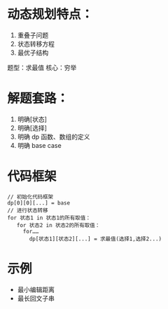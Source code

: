 # 动态规划特点：

1. 重叠子问题
2. 状态转移方程
3. 最优子结构

题型：求最值
核心：穷举

# 解题套路：

1. 明确[状态]
2. 明确[选择]
3. 明确 dp 函数、数组的定义
4. 明确 base case

# 代码框架

```
// 初始化代码框架
dp[0][0][...] = base
// 进行状态转移
for 状态1 in 状态1的所有取值：
   for 状态2 in 状态2的所有取值：
     for……
       dp[状态1][状态2][...] = 求最值(选择1,选择2...)
```

# 示例

- 最小编辑距离
- 最长回文子串
